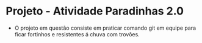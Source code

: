 # Projeto - Atividade Paradinhas 2.0

- O projeto em questão consiste em praticar comando git em equipe para ficar fortinhos e resistentes á chuva com trovões.
